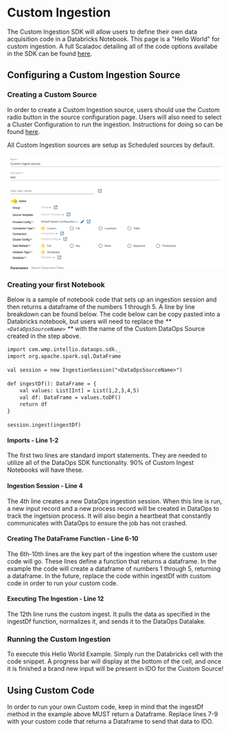 # Custom Ingestion

The Custom Ingestion SDK will allow users to define their own data acquisition code in a Databricks Notebook. This page is a "Hello World" for custom ingestion. A full Scaladoc detailing all of the code options availabe in the SDK can be found [here](https://docs.intellio.wmp.com/com/wmp/intellio/dataops/sdk/IngestionSession.html).

## Configuring a Custom Ingestion Source

### Creating a Custom Source

In order to create a Custom Ingestion source, users should use the Custom radio button in the source configuration page. Users will also need to select a Cluster Configuration to run the ingestion. Instructions for doing so can be found [here](../system-configuration/cluster-and-process-configuration-overview/cluster-configuration/cluster-configuration-for-custom-processing-steps.md).

All Custom Ingestion sources are setup as Scheduled sources by default.

![](<../../.gitbook/assets/image (381) (1) (1) (1).png>)



### Creating your first Notebook

Below is a sample of notebook code that sets up an ingestion session and then returns a dataframe of the numbers 1 through 5. A line by line breakdown can be found below. The code below can be copy pasted into a Databricks notebook, but users will need to replace the _**`<DataOpsSourceName>` **_ with the name of the Custom DataOps Source created in the step above.

```
import com.wmp.intellio.dataops.sdk._
import org.apache.spark.sql.DataFrame

val session = new IngestionSession("<DataOpsSourceName>") 

def ingestDf(): DataFrame = {
    val values: List[Int] = List(1,2,3,4,5) 
    val df: DataFrame = values.toDF()
    return df
}

session.ingest(ingestDf)
```

#### Imports - Line 1-2

The first two lines are standard import statements. They are needed to utilize all of the DataOps SDK functionality. 90% of Custom Ingest Notebooks will have these.

#### Ingestion Session - Line 4

The 4th line creates a new DataOps ingestion session. When this line is run, a new input record and a new process record will be created in DataOps to track the ingetsion process. It will also begin a heartbeat that constantly communicates with DataOps to ensure the job has not crashed.&#x20;

#### Creating The DataFrame Function - Line 6-10

The 6th-10th lines are the key part of the ingestion where the custom user code will go. These lines define a function that returns a dataframe. In the example the code will create a dataframe of numbers 1 through 5, returning a dataframe. In the future, replace the code within ingestDf with custom code in order to run your custom code.

#### Executing The Ingestion - Line 12

The 12th line runs the custom ingest. It pulls the data as specified in the ingestDf function, normalizes it, and sends it to the DataOps Datalake.

### Running the Custom Ingestion

To execute this Hello World Example. Simply run the Databricks cell with the code snippet. A progress bar will display at the bottom of the cell, and once it is finished a brand new input will be present in IDO for the Custom Source!

## Using Custom Code

In order to run your own Custom code, keep in mind that the ingestDf method in the example above MUST return a Dataframe. Replace lines 7-9 with your custom code that returns a Dataframe to send that data to IDO.



